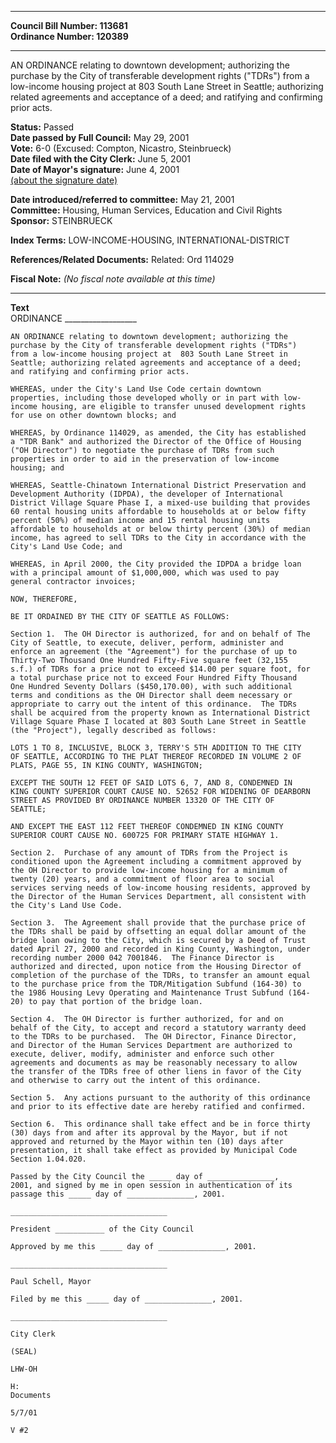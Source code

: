 * * * * *  
  
**Council Bill Number: [](#h0)[](#h2)113681**   
**Ordinance Number: 120389**  
  
* * * * *  
  
AN ORDINANCE relating to downtown development; authorizing the purchase by the City of transferable development rights ("TDRs") from a low-income housing project at 803 South Lane Street in Seattle; authorizing related agreements and acceptance of a deed; and ratifying and confirming prior acts.  
  
**Status:** Passed   
**Date passed by Full Council:** May 29, 2001   
**Vote:** 6-0 (Excused: Compton, Nicastro, Steinbrueck)   
**Date filed with the City Clerk:** June 5, 2001   
**Date of Mayor's signature:** June 4, 2001   
[(about the signature date)](/~public/approvaldate.htm)   
  
  
**Date introduced/referred to committee:** May 21, 2001   
**Committee:** Housing, Human Services, Education and Civil Rights   
**Sponsor:** STEINBRUECK   
  
**Index Terms:** LOW-INCOME-HOUSING, INTERNATIONAL-DISTRICT  
  
**References/Related Documents:** Related: Ord 114029  
  
**Fiscal Note:** *(No fiscal note available at this time)*  
  
* * * * *  
  
**Text**  
    ORDINANCE __________________  
  
    AN ORDINANCE relating to downtown development; authorizing the  
    purchase by the City of transferable development rights ("TDRs")  
    from a low-income housing project at  803 South Lane Street in  
    Seattle; authorizing related agreements and acceptance of a deed;  
    and ratifying and confirming prior acts.  
  
    WHEREAS, under the City's Land Use Code certain downtown  
    properties, including those developed wholly or in part with low-  
    income housing, are eligible to transfer unused development rights  
    for use on other downtown blocks; and  
  
    WHEREAS, by Ordinance 114029, as amended, the City has established  
    a "TDR Bank" and authorized the Director of the Office of Housing  
    ("OH Director") to negotiate the purchase of TDRs from such  
    properties in order to aid in the preservation of low-income  
    housing; and  
  
    WHEREAS, Seattle-Chinatown International District Preservation and  
    Development Authority (IDPDA), the developer of International  
    District Village Square Phase I, a mixed-use building that provides  
    60 rental housing units affordable to households at or below fifty  
    percent (50%) of median income and 15 rental housing units  
    affordable to households at or below thirty percent (30%) of median  
    income, has agreed to sell TDRs to the City in accordance with the  
    City's Land Use Code; and  
  
    WHEREAS, in April 2000, the City provided the IDPDA a bridge loan  
    with a principal amount of $1,000,000, which was used to pay  
    general contractor invoices;  
  
    NOW, THEREFORE,  
  
    BE IT ORDAINED BY THE CITY OF SEATTLE AS FOLLOWS:  
  
    Section 1.  The OH Director is authorized, for and on behalf of The  
    City of Seattle, to execute, deliver, perform, administer and  
    enforce an agreement (the "Agreement") for the purchase of up to  
    Thirty-Two Thousand One Hundred Fifty-Five square feet (32,155  
    s.f.) of TDRs for a price not to exceed $14.00 per square foot, for  
    a total purchase price not to exceed Four Hundred Fifty Thousand  
    One Hundred Seventy Dollars ($450,170.00), with such additional  
    terms and conditions as the OH Director shall deem necessary or  
    appropriate to carry out the intent of this ordinance.  The TDRs  
    shall be acquired from the property known as International District  
    Village Square Phase I located at 803 South Lane Street in Seattle  
    (the "Project"), legally described as follows:  
  
    LOTS 1 TO 8, INCLUSIVE, BLOCK 3, TERRY'S 5TH ADDITION TO THE CITY  
    OF SEATTLE, ACCORDING TO THE PLAT THEREOF RECORDED IN VOLUME 2 OF  
    PLATS, PAGE 55, IN KING COUNTY, WASHINGTON;  
  
    EXCEPT THE SOUTH 12 FEET OF SAID LOTS 6, 7, AND 8, CONDEMNED IN  
    KING COUNTY SUPERIOR COURT CAUSE NO. 52652 FOR WIDENING OF DEARBORN  
    STREET AS PROVIDED BY ORDINANCE NUMBER 13320 OF THE CITY OF  
    SEATTLE;  
  
    AND EXCEPT THE EAST 112 FEET THEREOF CONDEMNED IN KING COUNTY  
    SUPERIOR COURT CAUSE NO. 600725 FOR PRIMARY STATE HIGHWAY 1.  
  
    Section 2.  Purchase of any amount of TDRs from the Project is  
    conditioned upon the Agreement including a commitment approved by  
    the OH Director to provide low-income housing for a minimum of  
    twenty (20) years, and a commitment of floor area to social  
    services serving needs of low-income housing residents, approved by  
    the Director of the Human Services Department, all consistent with  
    the City's Land Use Code.  
  
    Section 3.  The Agreement shall provide that the purchase price of  
    the TDRs shall be paid by offsetting an equal dollar amount of the  
    bridge loan owing to the City, which is secured by a Deed of Trust  
    dated April 27, 2000 and recorded in King County, Washington, under  
    recording number 2000 042 7001846.  The Finance Director is  
    authorized and directed, upon notice from the Housing Director of  
    completion of the purchase of the TDRs, to transfer an amount equal  
    to the purchase price from the TDR/Mitigation Subfund (164-30) to  
    the 1986 Housing Levy Operating and Maintenance Trust Subfund (164-  
    20) to pay that portion of the bridge loan.  
  
    Section 4.  The OH Director is further authorized, for and on  
    behalf of the City, to accept and record a statutory warranty deed  
    to the TDRs to be purchased.  The OH Director, Finance Director,  
    and Director of the Human Services Department are authorized to  
    execute, deliver, modify, administer and enforce such other  
    agreements and documents as may be reasonably necessary to allow  
    the transfer of the TDRs free of other liens in favor of the City  
    and otherwise to carry out the intent of this ordinance.  
  
    Section 5.  Any actions pursuant to the authority of this ordinance  
    and prior to its effective date are hereby ratified and confirmed.  
  
    Section 6.  This ordinance shall take effect and be in force thirty  
    (30) days from and after its approval by the Mayor, but if not  
    approved and returned by the Mayor within ten (10) days after  
    presentation, it shall take effect as provided by Municipal Code  
    Section 1.04.020.  
  
    Passed by the City Council the _____ day of _______________,  
    2001, and signed by me in open session in authentication of its  
    passage this _____ day of _______________, 2001.  
  
    ___________________________________  
  
    President ___________ of the City Council  
  
    Approved by me this _____ day of _______________, 2001.  
  
    ___________________________________  
  
    Paul Schell, Mayor  
  
    Filed by me this _____ day of _______________, 2001.  
  
    ___________________________________  
  
    City Clerk  
  
    (SEAL)  
  
    LHW-OH  
  
    H:  
    Documents  
  
    5/7/01  
  
    V #2  
